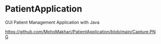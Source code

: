 # PatientApplication
GUI Patient Management Application with Java

https://github.com/MphoMakhari/PatientApplication/blob/main/Capture.PNG
